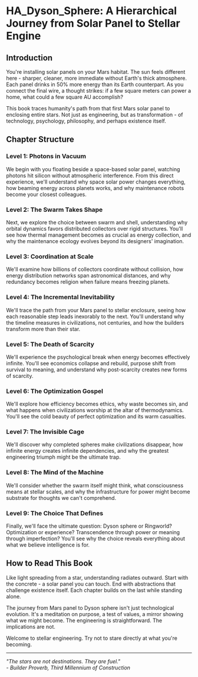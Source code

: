 # HA_Dyson_Sphere: A Hierarchical Journey from Solar Panel to Stellar Engine

## Introduction

You're installing solar panels on your Mars habitat. The sun feels different here - sharper, cleaner, more immediate without Earth's thick atmosphere. Each panel drinks in 50% more energy than its Earth counterpart. As you connect the final wire, a thought strikes: if a few square meters can power a home, what could a few square AU accomplish?

This book traces humanity's path from that first Mars solar panel to enclosing entire stars. Not just as engineering, but as transformation - of technology, psychology, philosophy, and perhaps existence itself.

## Chapter Structure

### Level 1: Photons in Vacuum
We begin with you floating beside a space-based solar panel, watching photons hit silicon without atmospheric interference. From this direct experience, we'll understand why space solar power changes everything, how beaming energy across planets works, and why maintenance robots become your closest colleagues.

### Level 2: The Swarm Takes Shape
Next, we explore the choice between swarm and shell, understanding why orbital dynamics favors distributed collectors over rigid structures. You'll see how thermal management becomes as crucial as energy collection, and why the maintenance ecology evolves beyond its designers' imagination.

### Level 3: Coordination at Scale
We'll examine how billions of collectors coordinate without collision, how energy distribution networks span astronomical distances, and why redundancy becomes religion when failure means freezing planets.

### Level 4: The Incremental Inevitability
We'll trace the path from your Mars panel to stellar enclosure, seeing how each reasonable step leads inexorably to the next. You'll understand why the timeline measures in civilizations, not centuries, and how the builders transform more than their star.

### Level 5: The Death of Scarcity
We'll experience the psychological break when energy becomes effectively infinite. You'll see economics collapse and rebuild, purpose shift from survival to meaning, and understand why post-scarcity creates new forms of scarcity.

### Level 6: The Optimization Gospel
We'll explore how efficiency becomes ethics, why waste becomes sin, and what happens when civilizations worship at the altar of thermodynamics. You'll see the cold beauty of perfect optimization and its warm casualties.

### Level 7: The Invisible Cage
We'll discover why completed spheres make civilizations disappear, how infinite energy creates infinite dependencies, and why the greatest engineering triumph might be the ultimate trap.

### Level 8: The Mind of the Machine
We'll consider whether the swarm itself might think, what consciousness means at stellar scales, and why the infrastructure for power might become substrate for thoughts we can't comprehend.

### Level 9: The Choice That Defines
Finally, we'll face the ultimate question: Dyson sphere or Ringworld? Optimization or experience? Transcendence through power or meaning through imperfection? You'll see why the choice reveals everything about what we believe intelligence is for.

## How to Read This Book

Like light spreading from a star, understanding radiates outward. Start with the concrete - a solar panel you can touch. End with abstractions that challenge existence itself. Each chapter builds on the last while standing alone.

The journey from Mars panel to Dyson sphere isn't just technological evolution. It's a meditation on purpose, a test of values, a mirror showing what we might become. The engineering is straightforward. The implications are not.

Welcome to stellar engineering. Try not to stare directly at what you're becoming.

---

*"The stars are not destinations. They are fuel."*  
*- Builder Proverb, Third Millennium of Construction*